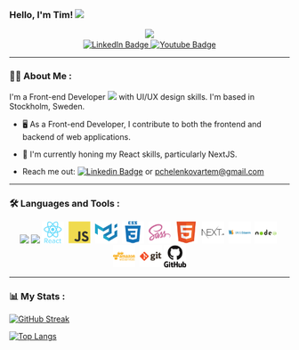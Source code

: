   <div align="right">
    <img src="https://komarev.com/ghpvc/?username=ArtemPchela&style=flat-square&color=blue" alt=""/>
  </div>

### Hello, I'm Tim! <img src="https://media.giphy.com/media/hvRJCLFzcasrR4ia7z/giphy.gif" width="30px"/>

<div id="header" align="center">
  <img src="https://media4.giphy.com/media/f6hnhHkks8bk4jwjh3/giphy.gif?cid=ecf05e47tcf11oev0ipk3pcfz38r502njcytndip46ekht3x&rid=giphy.gif&ct=s" width="200"/>
</div>

<div id="badges" align="center">
  <a href="https://www.linkedin.com/in/artem-pchelenkov/">
    <img src="https://img.shields.io/badge/LinkedIn-blue?style=for-the-badge&logo=linkedin&logoColor=white" alt="LinkedIn Badge"/>
  </a>
  <a href="https://www.youtube.com/channel/UCoj31C7m4TnH4scqWD-1Yew">
    <img src="https://img.shields.io/badge/YouTube-red?style=for-the-badge&logo=youtube&logoColor=white" alt="Youtube Badge"/>
  </a>
</div>

---

### :man_technologist: About Me :

I'm a Front-end Developer <img src="https://media.giphy.com/media/WUlplcMpOCEmTGBtBW/giphy.gif" width="30"> with UI/UX design skills. I'm based in Stockholm, Sweden.

- :desktop_computer: As a Front-end Developer, I contribute to both the frontend and backend of web applications.

- :brain: I'm currently honing my React skills, particularly NextJS.

- Reach me out: 
[![Linkedin Badge](https://img.shields.io/badge/-Tim-blue?style=flat&logo=Linkedin&logoColor=white)](https://www.linkedin.com/in/artem-pchelenkov/) or pchelenkovartem@gmail.com

---

### :hammer_and_wrench: Languages and Tools :

<div align="center">
  <img src="https://img.shields.io/badge/react-3776AB?style=for-the-badge&logo=react&logoColor=white"/>
  <img src="https://img.shields.io/badge/JavaScript-3776AB?style=for-the-badge&logo=JavaScript&logoColor=white"/>
  <img src="https://github.com/devicons/devicon/blob/master/icons/react/react-original-wordmark.svg" title="React" alt="React" width="40" height="40"/>&nbsp;
  <img src="https://github.com/devicons/devicon/blob/master/icons/javascript/javascript-original.svg" title="JavaScript" alt="JavaScript" width="40" height="40"/>&nbsp;
  <img src="https://github.com/devicons/devicon/blob/master/icons/materialui/materialui-original.svg" title="Material UI" alt="Material UI" width="40" height="40"/>&nbsp;
  <img src="https://github.com/devicons/devicon/blob/master/icons/css3/css3-plain-wordmark.svg" title="CSS3" alt="CSS" width="40" height="40"/>&nbsp;
  <img src="https://github.com/devicons/devicon/blob/master/icons/sass/sass-original.svg" title="SASS" alt="SASS" width="40" height="40"/>&nbsp;
  <img src="https://github.com/devicons/devicon/blob/master/icons/html5/html5-original.svg" title="HTML5" alt="HTML" width="40" height="40"/>&nbsp;
  <img src="https://github.com/devicons/devicon/blob/master/icons/nextjs/nextjs-original-wordmark.svg" alt="nextjs" width="40" height="40"/>&nbsp;
  <img src="https://github.com/devicons/devicon/blob/master/icons/webstorm/webstorm-original-wordmark.svg" title="WebStorm" alt="WebStorm" width="40" height="40"/>&nbsp;
  <img src="https://github.com/devicons/devicon/blob/master/icons/nodejs/nodejs-original-wordmark.svg" title="NodeJS" alt="NodeJS" width="40" height="40"/>&nbsp;
  <img src="https://github.com/devicons/devicon/blob/master/icons/amazonwebservices/amazonwebservices-plain-wordmark.svg" title="AWS" alt="AWS" width="40" height="40"/>&nbsp;
  <img src="https://github.com/devicons/devicon/blob/master/icons/git/git-original-wordmark.svg" title="Git" **alt="Git" width="40" height="40"/>       <img src="https://github.com/devicons/devicon/blob/master/icons/github/github-original-wordmark.svg" title="GitHub" **alt="GitHub" width="40" height="40"/>
</div>

---

### :bar_chart: My Stats :

<div id="graph">

[![GitHub Streak](http://github-readme-streak-stats.herokuapp.com?user=ArtemPchela&theme=merko&hide_border=true&date_format=j%20M%5B%20Y%5D)](https://git.io/streak-stats)
    
[![Top Langs](https://github-readme-stats.vercel.app/api/top-langs/?username=ArtemPchela&theme=merko&layout=compact)](https://github.com/ArtemPchela/github-readme-stats)

</div>

